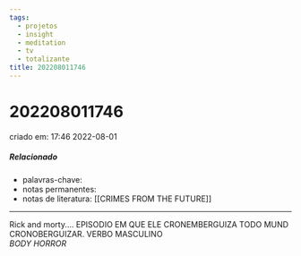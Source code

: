 ```yaml
---
tags:
  - projetos
  - insight
  - meditation
  - tv
  - totalizante
title: 202208011746
---
```


# 202208011746

criado em: 17:46 2022-08-01

##### Relacionado

- palavras-chave: 
- notas permanentes: 
- notas de literatura: [[CRIMES FROM THE FUTURE]]

---

Rick and morty.... EPISODIO EM QUE ELE CRONEMBERGUIZA TODO MUND  
CRONOBERGUIZAR. VERBO MASCULINO  
*BODY HORROR*
